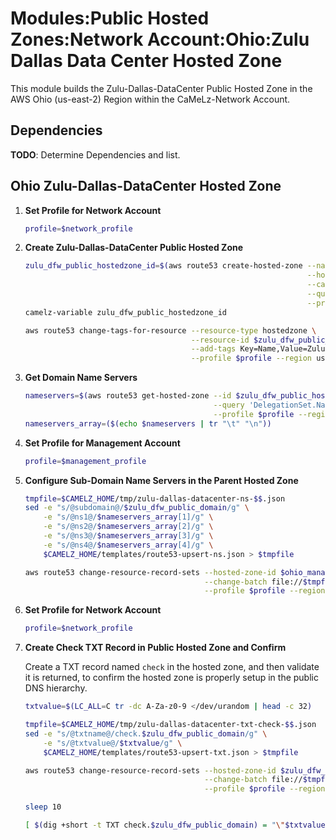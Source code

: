 # Modules:Public Hosted Zones:Network Account:Ohio:Zulu Dallas Data Center Hosted Zone

This module builds the Zulu-Dallas-DataCenter Public Hosted Zone in the AWS Ohio (us-east-2) Region within the
CaMeLz-Network Account.

## Dependencies

**TODO**: Determine Dependencies and list.

## Ohio Zulu-Dallas-DataCenter Hosted Zone

1. **Set Profile for Network Account**

    ```bash
    profile=$network_profile
    ```

1. **Create Zulu-Dallas-DataCenter Public Hosted Zone**

    ```bash
    zulu_dfw_public_hostedzone_id=$(aws route53 create-hosted-zone --name $zulu_dfw_public_domain \
                                                                   --hosted-zone-config Comment="Public Zone for $zulu_dfw_public_domain",PrivateZone=false \
                                                                   --caller-reference $(date +%s) \
                                                                   --query 'HostedZone.Id' \
                                                                   --profile $profile --region us-east-1 --output text | cut -f3 -d /)
    camelz-variable zulu_dfw_public_hostedzone_id

    aws route53 change-tags-for-resource --resource-type hostedzone \
                                         --resource-id $zulu_dfw_public_hostedzone_id \
                                         --add-tags Key=Name,Value=Zulu-Dallas-DataCenter-PublicHostedZone Key=Company,Value=Zulu Key=Environment,Value=Network \
                                         --profile $profile --region us-east-1 --output text
    ```

1. **Get Domain Name Servers**

    ```bash
    nameservers=$(aws route53 get-hosted-zone --id $zulu_dfw_public_hostedzone_id \
                                              --query 'DelegationSet.NameServers' \
                                              --profile $profile --region us-east-1 --output text)
    nameservers_array=($(echo $nameservers | tr "\t" "\n"))
    ```

1. **Set Profile for Management Account**

    ```bash
    profile=$management_profile
    ```

1. **Configure Sub-Domain Name Servers in the Parent Hosted Zone**

    ```bash
    tmpfile=$CAMELZ_HOME/tmp/zulu-dallas-datacenter-ns-$$.json
    sed -e "s/@subdomain@/$zulu_dfw_public_domain/g" \
        -e "s/@ns1@/$nameservers_array[1]/g" \
        -e "s/@ns2@/$nameservers_array[2]/g" \
        -e "s/@ns3@/$nameservers_array[3]/g" \
        -e "s/@ns4@/$nameservers_array[4]/g" \
        $CAMELZ_HOME/templates/route53-upsert-ns.json > $tmpfile

    aws route53 change-resource-record-sets --hosted-zone-id $ohio_management_public_hostedzone_id \
                                            --change-batch file://$tmpfile \
                                            --profile $profile --region us-east-1 --output text
    ```

1. **Set Profile for Network Account**

    ```bash
    profile=$network_profile
    ```

1. **Create Check TXT Record in Public Hosted Zone and Confirm**

   Create a TXT record named `check` in the hosted zone, and then validate it is returned, to confirm the hosted zone is
   properly setup in the public DNS hierarchy.

    ```bash
    txtvalue=$(LC_ALL=C tr -dc A-Za-z0-9 </dev/urandom | head -c 32)

    tmpfile=$CAMELZ_HOME/tmp/zulu-dallas-datacenter-txt-check-$$.json
    sed -e "s/@txtname@/check.$zulu_dfw_public_domain/g" \
        -e "s/@txtvalue@/$txtvalue/g" \
        $CAMELZ_HOME/templates/route53-upsert-txt.json > $tmpfile

    aws route53 change-resource-record-sets --hosted-zone-id $zulu_dfw_public_hostedzone_id \
                                            --change-batch file://$tmpfile \
                                            --profile $profile --region us-east-1 --output text

    sleep 10

    [ $(dig +short -t TXT check.$zulu_dfw_public_domain) = "\"$txtvalue\"" ] && echo "Check confirmed"
    ```
